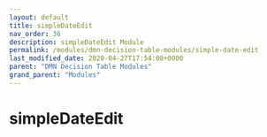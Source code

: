 ```yaml
---
layout: default
title: simpleDateEdit 
nav_order: 36
description: simpleDateEdit Module
permalink: /modules/dmn-decision-table-modules/simple-date-edit
last_modified_date: 2020-04-27T17:54:08+0000
parent: "DMN Decision Table Modules"
grand_parent: "Modules"
---
```


# simpleDateEdit
